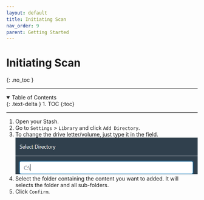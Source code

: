 ```yaml
---
layout: default
title: Initiating Scan
nav_order: 9
parent: Getting Started
---
```

# Initiating Scan
{: .no_toc }

---

<details open markdown="block">
  <summary>
    Table of Contents
  </summary>
  {: .text-delta }
1. TOC
{:toc}
</details>

---

1. Open your Stash.
2. Go to `Settings` > `Library` and click `Add Directory`.
3. To change the drive letter/volume, just type it in the field.
![Drive location](assets/drive_location.png)
4. Select the folder containing the content you want to added. It will selects the folder and all sub-folders. 
5. Click `Confirm`.